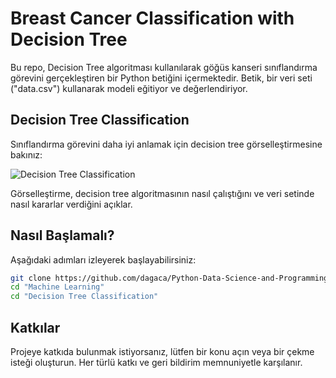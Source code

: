 # Breast Cancer Classification with Decision Tree

Bu repo, Decision Tree algoritması kullanılarak göğüs kanseri sınıflandırma görevini gerçekleştiren bir Python betiğini içermektedir. Betik, bir veri seti ("data.csv") kullanarak modeli eğitiyor ve değerlendiriyor.


## Decision Tree Classification

Sınıflandırma görevini daha iyi anlamak için decision tree görselleştirmesine bakınız:


![Decision Tree Classification](https://github.com/dagaca/Python-Data-Science-and-Programming/assets/80363244/2418a31f-f5a9-475e-9ca8-567011f3164c)


Görselleştirme, decision tree algoritmasının nasıl çalıştığını ve veri setinde nasıl kararlar verdiğini açıklar.


## Nasıl Başlamalı?
Aşağıdaki adımları izleyerek başlayabilirsiniz:

```bash
git clone https://github.com/dagaca/Python-Data-Science-and-Programming.git
cd "Machine Learning"
cd "Decision Tree Classification"
```


## Katkılar
Projeye katkıda bulunmak istiyorsanız, lütfen bir konu açın veya bir çekme isteği oluşturun. Her türlü katkı ve geri bildirim memnuniyetle karşılanır.
